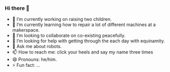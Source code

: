 ### Hi there 👋

- 🔭 I’m currently working on raising two children.
- 🌱 I’m currently learning how to repair a lot of different machines at a makerspace.
- 👯 I’m looking to collaborate on co-existing peacefully.
- 🤔 I’m looking for help with getting through the each day with equinamity.
- 💬 Ask me about robots.
- 📫 How to reach me: click your heels and say my name three times
- 😄 Pronouns: he/him.
- ⚡ Fun fact: ...
